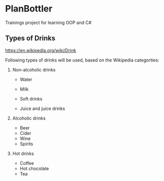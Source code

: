 # PlanBottler
Trainings project for learning OOP and C#

## Types of Drinks

<https://en.wikipedia.org/wiki/Drink>

Following types of drinks will be used, based on the Wikipedia categorties:

1. Non-alcoholic drinks  

    * Water  

    * Milk  

    * Soft drinks

    * Juice and juice drinks

2. Alcoholic drinks
    * Beer
    * Cider
    * Wine
    * Spirits
3. Hot drinks
    * Coffee
    * Hot chocolate
    * Tea
